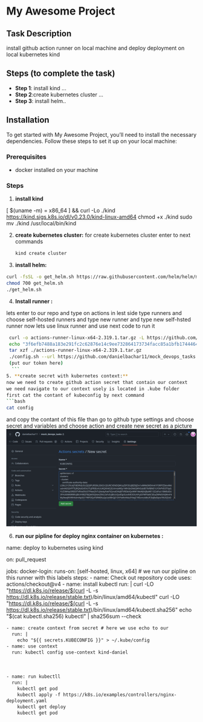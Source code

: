 # My Awesome Project

## Task Description

install github action runner on local machine and deploy deployment on local kubernetes kind

## Steps (to complete the task)

- **Step 1**: install kind  ...
- **Step 2**:create kubernetes cluster ...
- **Step 3**: install helm..

## Installation

To get started with My Awesome Project, you’ll need to install the necessary dependencies. Follow these steps to set it up on your local machine:

### Prerequisites

- docker installed on your machine  

### Steps

1. **install kind**


[ $(uname -m) = x86_64 ] && curl -Lo ./kind https://kind.sigs.k8s.io/dl/v0.23.0/kind-linux-amd64
chmod +x ./kind
sudo mv ./kind /usr/local/bin/kind    


2. **create kubernetes cluster:**
for create kubernetes cluster enter to next commands
    ```bash
    kind create cluster 
    ```
 

3. **install helm:**
```bash
curl -fsSL -o get_helm.sh https://raw.githubusercontent.com/helm/helm/main/scripts/get-helm-3
chmod 700 get_helm.sh
./get_helm.sh
```

4. **Install runner :**

lets enter to our repo and type on actions 
in lest side type runners and choose self-hosted runners and type new runner and type new self-hsted runner 
now lets use linux runner and use next code to run it 

   ```bash
    curl -o actions-runner-linux-x64-2.319.1.tar.gz -L https://github.com/actions/runner/releases/download/v2.319.1/actions-runner-linux-x64-2.319.1.tar.gz
    echo "3f6efb7488a183e291fc2c62876e14c9ee732864173734facc85a1bfb1744464  actions-runner-linux-x64-2.319.1.tar.gz" | shasum -a 256 -c
    tar xzf ./actions-runner-linux-x64-2.319.1.tar.gz
    ./config.sh --url https://github.com/danielbachar11/mock_devops_tasks --token 
    (put our token here)
     ```
5. **create secret with kubernetes context:**  
now we need to create github action secret that contain our context 
we need navigate to our context usely is located in .kube folder 
first cat the contant of kubeconfig by next command  
 ```bash
 cat config
  ```
and copy the contant of this file than go to github type settings and choose secret and variables and choose action and create new secret as a picture 
![here](https://github.com/danielbachar11/python2/blob/main/SECRET.png)

6. **run our pipline for deploy nginx container on kubernetes :**

name: deploy to kubernetes using kind

on: pull_request

jobs:
  docker-login:
    runs-on: [self-hosted, linux, x64] # we run our pipline on this runner with this labels
    steps:
    - name: Check out repository code
      uses: actions/checkout@v4
    - name: install kubectl 
      run: |
         curl -LO "https://dl.k8s.io/release/$(curl -L -s https://dl.k8s.io/release/stable.txt)/bin/linux/amd64/kubectl"
         curl -LO "https://dl.k8s.io/release/$(curl -L -s https://dl.k8s.io/release/stable.txt)/bin/linux/amd64/kubectl.sha256"
         echo "$(cat kubectl.sha256)  kubectl" | sha256sum --check  
   
    - name: create context from secret # here we use echo to our 
      run: |
        echo "${{ secrets.KUBECONFIG }}" > ~/.kube/config
    - name: use context 
      run: kubectl config use-context kind-daniel
     
         
   
    - name: run kubectll
      run: |
        kubectl get pod
        kubectl apply -f https://k8s.io/examples/controllers/nginx-deployment.yaml
        kubectl get deploy
        kubectl get pod



